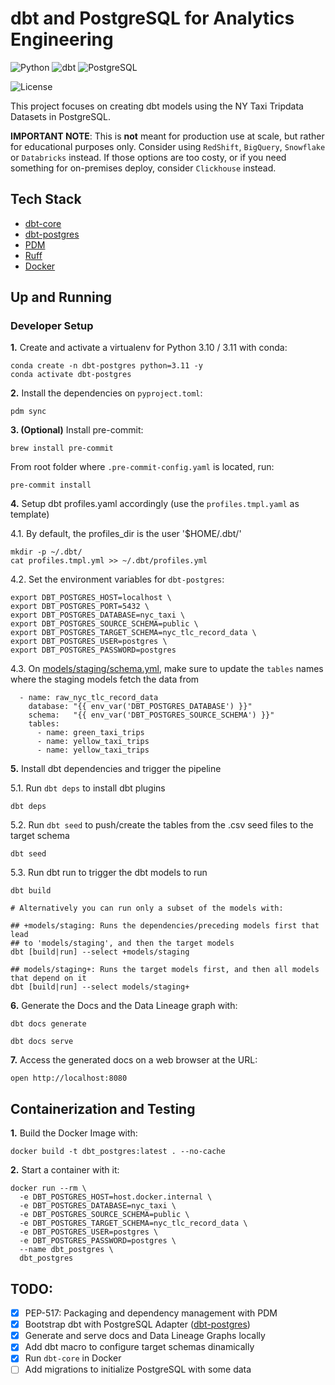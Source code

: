 # dbt and PostgreSQL for Analytics Engineering

![Python](https://img.shields.io/badge/Python-3.10_|_3.11-4B8BBE.svg?style=flat&logo=python&logoColor=FFD43B&labelColor=306998)
![dbt](https://img.shields.io/badge/dbt-1.7-262A38?style=flat&logo=dbt&logoColor=FF6849&labelColor=262A38)
![PostgreSQL](https://img.shields.io/badge/PostgreSQL-336791?style=flat&logo=postgresql&logoColor=white&labelColor=336791)

![License](https://img.shields.io/badge/license-CC--BY--SA--4.0-31393F?style=flat&logo=creativecommons&logoColor=black&labelColor=white)

This project focuses on creating dbt models using the NY Taxi Tripdata Datasets in PostgreSQL. 

**IMPORTANT NOTE**: This is **not** meant for production use at scale, but rather for educational purposes only. Consider using `RedShift`, `BigQuery`, `Snowflake` or `Databricks` instead. If those options are too costy, or if you need something for on-premises deploy, consider `Clickhouse` instead.


## Tech Stack
- [dbt-core](https://github.com/dbt-labs/dbt-core)
- [dbt-postgres](https://docs.getdbt.com/docs/core/connect-data-platform/postgres-setup)
- [PDM](https://pdm-project.org/latest/usage/dependency/)
- [Ruff](https://docs.astral.sh/ruff/configuration/)
- [Docker](https://docs.docker.com/get-docker/)


## Up and Running

### Developer Setup

**1.** Create and activate a virtualenv for Python 3.10 / 3.11 with conda:
```shell
conda create -n dbt-postgres python=3.11 -y
conda activate dbt-postgres
```

**2.** Install the dependencies on `pyproject.toml`:
```shell
pdm sync
```

**3. (Optional)**  Install pre-commit:
```shell
brew install pre-commit
```

From root folder where `.pre-commit-config.yaml` is located, run:
```shell
pre-commit install
```

**4.** Setup dbt profiles.yaml accordingly (use the `profiles.tmpl.yaml` as template)

4.1. By default, the profiles_dir is the user '$HOME/.dbt/'
```shell
mkdir -p ~/.dbt/
cat profiles.tmpl.yml >> ~/.dbt/profiles.yml
```

4.2. Set the environment variables for `dbt-postgres`:

```shell
export DBT_POSTGRES_HOST=localhost \
export DBT_POSTGRES_PORT=5432 \
export DBT_POSTGRES_DATABASE=nyc_taxi \
export DBT_POSTGRES_SOURCE_SCHEMA=public \
export DBT_POSTGRES_TARGET_SCHEMA=nyc_tlc_record_data \
export DBT_POSTGRES_USER=postgres \
export DBT_POSTGRES_PASSWORD=postgres
```

4.3. On [models/staging/schema.yml](models/staging/schema.yml), make sure to update the `tables` names where the staging models fetch the data from
```shell
  - name: raw_nyc_tlc_record_data
    database: "{{ env_var('DBT_POSTGRES_DATABASE') }}"
    schema:   "{{ env_var('DBT_POSTGRES_SOURCE_SCHEMA') }}"
    tables:
      - name: green_taxi_trips
      - name: yellow_taxi_trips
      - name: yellow_taxi_trips
```

**5.** Install dbt dependencies and trigger the pipeline

5.1. Run `dbt deps` to install  dbt plugins
```shell
dbt deps
```

5.2. Run `dbt seed` to push/create the tables from the .csv seed files to the target schema
```shell
dbt seed
```

5.3. Run dbt run to trigger the dbt models to run
```shell
dbt build

# Alternatively you can run only a subset of the models with:

## +models/staging: Runs the dependencies/preceding models first that lead 
## to 'models/staging', and then the target models
dbt [build|run] --select +models/staging

## models/staging+: Runs the target models first, and then all models that depend on it
dbt [build|run] --select models/staging+
```

**6.** Generate the Docs and the Data Lineage graph with:
```shell
dbt docs generate
```
```shell
dbt docs serve
```

**7.** Access the generated docs on a web browser at the URL:
```shell
open http://localhost:8080
```


## Containerization and Testing

**1.** Build the Docker Image with:

```shell
docker build -t dbt_postgres:latest . --no-cache
```

**2.** Start a container with it:
```shell
docker run --rm \
  -e DBT_POSTGRES_HOST=host.docker.internal \
  -e DBT_POSTGRES_DATABASE=nyc_taxi \
  -e DBT_POSTGRES_SOURCE_SCHEMA=public \
  -e DBT_POSTGRES_TARGET_SCHEMA=nyc_tlc_record_data \
  -e DBT_POSTGRES_USER=postgres \
  -e DBT_POSTGRES_PASSWORD=postgres \
  --name dbt_postgres \
  dbt_postgres
```


## TODO:
- [x] PEP-517: Packaging and dependency management with PDM
- [x] Bootstrap dbt with PostgreSQL Adapter ([dbt-postgres](https://docs.getdbt.com/docs/core/connect-data-platform/postgres-setup))
- [x] Generate and serve docs and Data Lineage Graphs locally
- [x] Add dbt macro to configure target schemas dinamically
- [x] Run `dbt-core` in Docker
- [ ] Add migrations to initialize PostgreSQL with some data